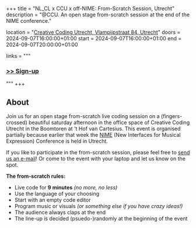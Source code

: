 +++
title       = "NL_CL x CCU x off-NIME: From-Scratch Session, Utrecht"
description = "@CCU. An open stage from-scratch session at the end of the NIME conference."

location    = "[Creative Coding Utrecht, Vlampijpstraat 84, Utrecht](https://www.openstreetmap.org/node/9836696489)"
doors       = 2024-09-07T16:00:00+01:00
start       = 2024-09-07T16:00:00+01:00
end         = 2024-09-07T20:00:00+01:00

links = """
  <!-- ### [>> Go to eventpage (coming...)]() -->
  ### [>> Sign-up](mailto:netherlandscodinglive@protonmail.com?subject=NL_CL%20From-Scratch%20Sign-Up)
"""
+++

## About

Join us for an open stage from-scratch live coding session on a (fingers-crossed) beautiful saturday afternoon in the office space of Creative Coding Utrecht in the Boomtoren at 't Hof van Cartesius. This event is organised partially because earlier that week the [NIME](https://www.nime2024.org/) (New Interfaces for Musical Expression) Conference is held in Utrecht.

If you like to participate in the from-scratch session, please feel free to [send us an e-mail](mailto:netherlandscodinglive@protonmail.com?subject=NL_CL%20From-Scratch%20Sign-Up)! Or come to the event with your laptop and let us know on the spot.

**The from-scratch rules:**

- Live code for **9 minutes** *(no more, no less)*
- Use the language of your choosing
- Start with an empty code editor
- Program music or visuals *(or something else if you have crazy ideas!)*
- The audience always claps at the end
- The line-up is decided (psuedo-)randomly at the beginning of the event
